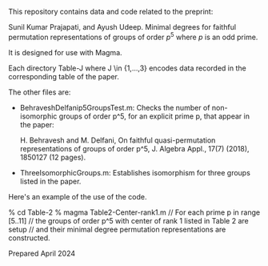 
This repository contains data and code related to the preprint:

Sunil Kumar Prajapati, and Ayush Udeep.
Minimal degrees for faithful permutation representations 
of groups of order $p^5$ where $p$ is an odd prime.

It is designed for use with Magma.

Each directory Table-J where J \in {1,...,3} encodes data recorded in 
the corresponding table of the paper. 

The other files are:
* BehraveshDelfanip5GroupsTest.m: Checks the number of non-isomorphic
  groups of order p^5, for an explicit prime p, that appear in the paper:
  
  H. Behravesh and M. Delfani, On faithful quasi-permutation representations
   of groups of order p^5, J. Algebra Appl., 17(7) (2018), 1850127 (12 pages).

* ThreeIsomorphicGroups.m: Establishes isomorphism for three groups listed in the paper.

Here's an example of the use of the code.

% cd Table-2 
% magma Table2-Center-rank1.m
// For each prime p in range [5..11] 
// the groups of order p^5 with center of rank 1 listed in Table 2 are setup 
// and their minimal degree permutation representations are constructed. 

Prepared April 2024
